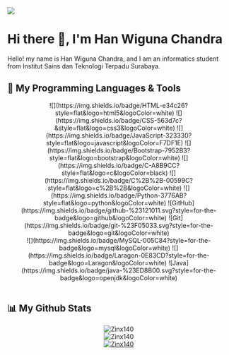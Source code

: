 <img src="https://cdna.artstation.com/p/assets/images/images/028/102/058/original/pixel-jeff-matrix-s.gif?1593487263">

<h1>Hi there 👋, I'm Han Wiguna Chandra</h1> 
Hello! my name is Han Wiguna Chandra, and I am an informatics student from Institut Sains dan Teknologi Terpadu Surabaya. 
<br>

## 🔧 My Programming Languages & Tools
<div align=center>
    ![](https://img.shields.io/badge/HTML-e34c26?style=flat&logo=html5&logoColor=white)
    ![](https://img.shields.io/badge/CSS-563d7c?&style=flat&logo=css3&logoColor=white)
    ![](https://img.shields.io/badge/JavaScript-323330?style=flat&logo=javascript&logoColor=F7DF1E)
    ![](https://img.shields.io/badge/Bootstrap-7952B3?style=flat&logo=bootstrap&logoColor=white)
    ![](https://img.shields.io/badge/C-A8B9CC?style=flat&logo=c&logoColor=black)
    ![](https://img.shields.io/badge/C%2B%2B-00599C?style=flat&logo=c%2B%2B&logoColor=white)
    ![](https://img.shields.io/badge/Python-3776AB?style=flat&logo=python&logoColor=white)
    ![GitHub](https://img.shields.io/badge/github-%23121011.svg?style=for-the-badge&logo=github&logoColor=white)
    ![Git](https://img.shields.io/badge/git-%23F05033.svg?style=for-the-badge&logo=git&logoColor=white) </br>
    ![](https://img.shields.io/badge/MySQL-005C84?style=for-the-badge&logo=mysql&logoColor=white)
    ![](https://img.shields.io/badge/Laragon-0E83CD?style=for-the-badge&logo=Laragon&logoColor=white)
    ![Java](https://img.shields.io/badge/java-%23ED8B00.svg?style=for-the-badge&logo=openjdk&logoColor=white)
</div>
<br>

## 📊 My Github Stats
<div align=center>
    <img src="https://github-readme-stats.vercel.app/api/top-langs?username=Zinx140&show_icons=true&locale=en&layout=compact" alt="Zinx140" />
</div>
<div align=center>
  <img src="https://github-readme-stats.vercel.app/api?username=Zinx140&show_icons=true&locale=en" alt="Zinx140" />
  <!-- <p><img align="center" src="https://github-readme-streak-stats.herokuapp.com/?user=Bryan-Eka-Santoso" alt="Bryan-Eka-Santoso" /></p> -->
</div>
<div align=center>
  <a href="https://github.com/ryo-ma/github-profile-trophy"><img src="https://github-profile-trophy.vercel.app/?username=Zinx140" alt="Zinx140" /></a>
</div>
<!--
**Zinx140/Zinx140** is a ✨ _special_ ✨ repository because its `README.md` (this file) appears on your GitHub profile.

Here are some ideas to get you started:

- 🔭 I’m currently working on ...
- 🌱 I’m currently learning ...
- 👯 I’m looking to collaborate on ...
- 🤔 I’m looking for help with ...
- 💬 Ask me about ...
- 📫 How to reach me: ...
- 😄 Pronouns: ...
- ⚡ Fun fact: ...
-->
